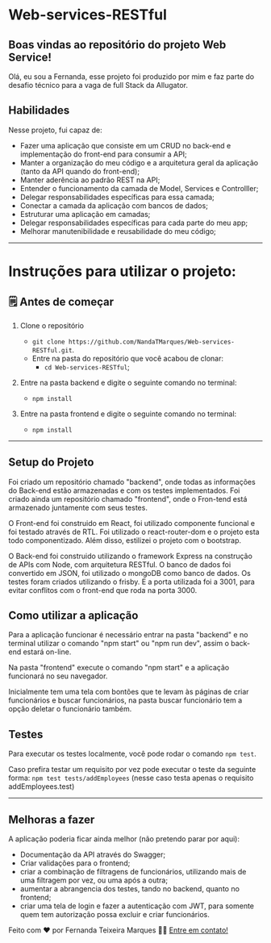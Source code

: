 # Web-services-RESTful

## Boas vindas ao repositório do projeto Web Service!

Olá, eu sou a Fernanda, esse projeto foi produzido por mim e faz parte do desafio técnico para a vaga de full Stack da Allugator.

## Habilidades

Nesse projeto, fui capaz de:

- Fazer uma aplicação que consiste em um CRUD no back-end e implementação do front-end para consumir a API;
- Manter a organização do meu código e a arquitetura geral da aplicação (tanto da API quando do front-end);
- Manter aderência ao padrão REST na API;
- Entender o funcionamento da camada de Model, Services e Controlller;
- Delegar responsabilidades específicas para essa camada;
- Conectar a camada da aplicação com bancos de dados;
- Estruturar uma aplicação em camadas;
- Delegar responsabilidades específicas para cada parte do meu app;
- Melhorar manutenibilidade e reusabilidade do meu código;
---

# Instruções para utilizar o projeto:

## 🗒 Antes de começar

1. Clone o repositório

   - `git clone https://github.com/NandaTMarques/Web-services-RESTful.git`.
   - Entre na pasta do repositório que você acabou de clonar:
     - `cd Web-services-RESTful`;

2. Entre na pasta backend e digite o seguinte comando no terminal:
     - `npm install`

3. Entre na pasta frontend e digite o seguinte comando no terminal:
     - `npm install`

---

## Setup do Projeto

Foi criado um repositório chamado "backend", onde todas as informações do Back-end estão armazenadas e com os testes implementados. Foi criado ainda um repositório chamado "frontend", onde o Fron-tend está armazenado juntamente com seus testes.

O Front-end foi construido em React, foi utilizado componente funcional e foi testado através de RTL. Foi utilizado o react-router-dom e o projeto esta todo componentizado. Além disso, estilizei o projeto com o bootstrap.

O Back-end foi construido utilizando o framework Express na construção de APIs com Node, com arquitetura RESTful. O banco de dados foi convertido em JSON, foi utilizado o mongoDB como banco de dados. Os testes foram criados utilizando o frisby. E a porta utilizada foi a 3001, para evitar conflitos com o front-end que roda na porta 3000.

## Como utilizar a aplicação

Para a aplicação funcionar é necessário entrar na pasta "backend" e no terminal utilizar o comando "npm start" ou "npm run dev", assim o back-end estará on-line.

Na pasta "frontend" execute o comando "npm start" e a aplicação funcionará no seu navegador.

Inicialmente tem uma tela com bontões que te levam às páginas de criar funcionários e buscar funcionários, na pasta buscar funcionário tem a opção deletar o funcionário também.

## Testes

Para executar os testes localmente, você pode rodar o comando `npm test`.

Caso prefira testar um requisito por vez pode executar o teste da seguinte forma: `npm test tests/addEmployees` (nesse caso testa apenas o requisito addEmployees.test)

---

## Melhoras a fazer

A aplicação poderia ficar ainda melhor (não pretendo parar por aqui):

- Documentação da API através do Swagger;
- Criar validações para o frontend;
- criar a combinação de filtragens de funcionários, utilizando mais de uma filtragem por vez, ou uma após a outra;
- aumentar a abrangencia dos testes, tando no backend, quanto no frontend;
- criar uma tela de login e fazer a autenticação com JWT, para somente quem tem autorização possa excluir e criar funcionários.

Feito com ❤️ por Fernanda Teixeira Marques 👋🏽 [Entre em contato!](https://www.linkedin.com/in/fernandadesenvolvedoraweb/)
